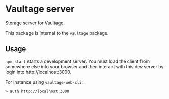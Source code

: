 Vaultage server
===============

Storage server for Vaultage.

This package is internal to the `vaultage` package.

## Usage

`npm start` starts a development server. You must load the client from somewhere else into your browser and then interact with this dev server by login into http://localhost:3000.

For instance using `vaultage-web-cli`:
```
> auth http://localhost:3000
```
